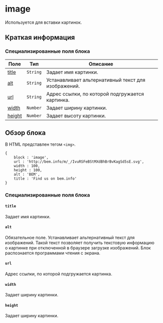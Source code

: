 # image

Используется для вставки картинок.

## Краткая информация

### Специализированные поля блока

| Поле | Тип | Описание |
| ---- | --- | -------- |
| <a href=#title>title</a> | <code>String</code> | Задает имя картинки. |
| <a href=#alt>alt</a> | <code>String</code> | Устанавливает альтернативный текст для изображений. |
| <a href=#url>url</a> | <code>String</code> | Адрес ссылки, по которой подгружается картинка. |
| <a href=#width>width</a> | <code>Number</code> | Задает ширину картинки. |
| <a href=#height>height</a> | <code>Number</code> | Задает высоту картинки. |

## Обзор блока

В HTML представлен тегом `<img>`.

```bemjson
{
    block : 'image',
    url : 'http://bem.info/m/_/IvuRSFeBStMXdBhBrBvKagSd5sE.svg',
    width : 100,
    height : 100,
    alt : 'BEM',
    title : 'Find us on bem.info'
}
```

### Специализированные поля блока

<a name="title"></a>
#### `title`

Задает имя картинки.

<a name="alt"></a>
#### `alt`

Обязательное поле. Устанавливает альтернативный текст для изображений. Такой текст позволяет получить текстовую информацию о картинке при отключенной в браузере загрузке изображений. Блок распознается программами чтения с экрана.

<a name="url"></a>
#### `url`

Адрес ссылки, по которой подгружается картинка.

<a name="width"></a>
#### `width`

Задает ширину картинки.

<a name="height"></a>
#### `height`

Задает ширину картинки.
